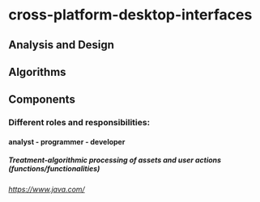 # cross-platform-desktop-interfaces
## Analysis and Design
## Algorithms
## Components
### Different roles and responsibilities:
#### analyst - programmer - developer
##### Treatment-algorithmic processing of assets and user actions (functions/functionalities)
###### https://www.java.com/
